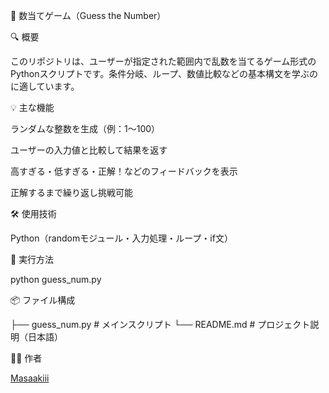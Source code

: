 🎲 数当てゲーム（Guess the Number）

🔍 概要

このリポジトリは、ユーザーが指定された範囲内で乱数を当てるゲーム形式のPythonスクリプトです。条件分岐、ループ、数値比較などの基本構文を学ぶのに適しています。

💡 主な機能

ランダムな整数を生成（例：1〜100）

ユーザーの入力値と比較して結果を返す

高すぎる・低すぎる・正解！などのフィードバックを表示

正解するまで繰り返し挑戦可能

🛠️ 使用技術

Python（randomモジュール・入力処理・ループ・if文）

🚀 実行方法

python guess_num.py

📦 ファイル構成

├── guess_num.py     # メインスクリプト
└── README.md        # プロジェクト説明（日本語）

🧑‍💻 作者

[Masaakiii](https://github.com/Masaakiii)
